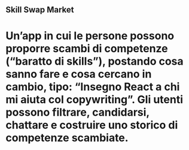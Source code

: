 ## Skill Swap Market

# Un’app in cui le persone possono proporre scambi di competenze (“baratto di skills”), postando cosa sanno fare e cosa cercano in cambio, tipo: “Insegno React a chi mi aiuta col copywriting”. Gli utenti possono filtrare, candidarsi, chattare e costruire uno storico di competenze scambiate.

